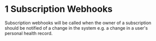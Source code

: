 # 1 Subscription Webhooks

Subscription webhooks will be called when the owner of a subscription should be notified of a change in the system e.g. a change in a user's personal health record.